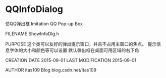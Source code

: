 # QQInfoDialog
仿QQ弹出框 Imitation QQ Pop-up Box

FILENAME ShowInfoDlg.h

PURPOSE	这个类可以友好的弹出提示窗口，并且不占用主窗口的焦点。
	提示信息字体的大小和颜色等可以设置
	默认弹出框在桌面可用区域的右下角
						

CREATION DATE		2015-09-01
LAST MODIFICATION	2015-09-01

AUTHOR				itas109
Blog                blog.csdn.net/itas109
